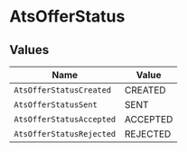 # AtsOfferStatus


## Values

| Name                     | Value                    |
| ------------------------ | ------------------------ |
| `AtsOfferStatusCreated`  | CREATED                  |
| `AtsOfferStatusSent`     | SENT                     |
| `AtsOfferStatusAccepted` | ACCEPTED                 |
| `AtsOfferStatusRejected` | REJECTED                 |
